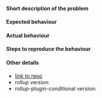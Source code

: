 <!-- Exclude sections that are not relevant -->
#### Short description of the problem


#### Expected behaviour


#### Actual behaviour


#### Steps to reproduce the behaviour


#### Other details
- [link to repo](http://github.com)
- rollup version: 
- rollup-plugin-conditional version:
